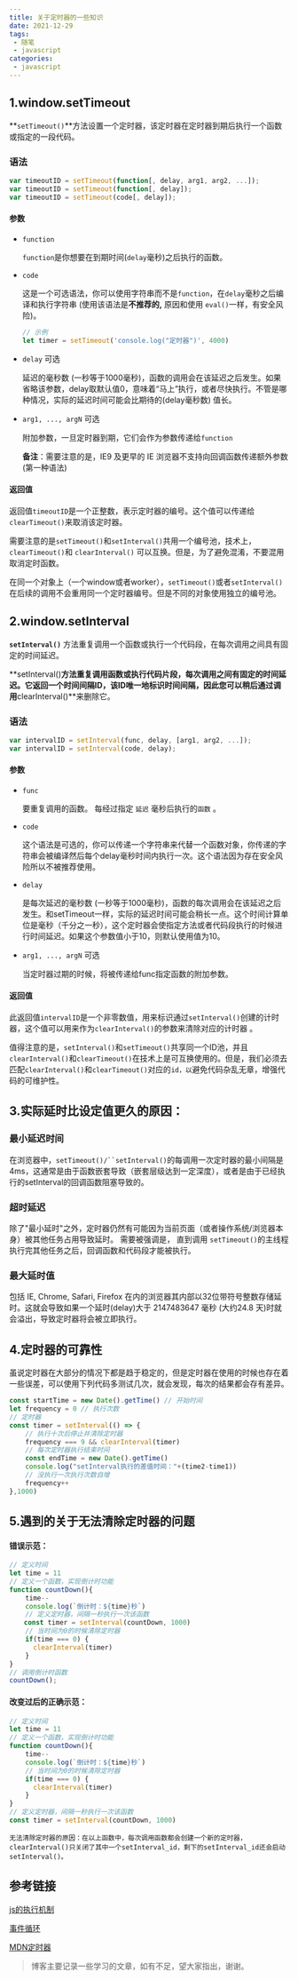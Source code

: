 ```yaml
---
title: 关于定时器的一些知识
date: 2021-12-29
tags:
 - 随笔
 - javascript
categories: 
 - javascript
---
```


## 1.window.setTimeout

 **`setTimeout()`**方法设置一个定时器，该定时器在定时器到期后执行一个函数或指定的一段代码。

### 语法

```javascript
var timeoutID = setTimeout(function[, delay, arg1, arg2, ...]);
var timeoutID = setTimeout(function[, delay]);
var timeoutID = setTimeout(code[, delay]);
```

#### 参数

- `function`

  `function`是你想要在到期时间(`delay`毫秒)之后执行的函数。

- `code`

  这是一个可选语法，你可以使用字符串而不是`function`，在`delay`毫秒之后编译和执行字符串 (使用该语法是**不推荐的,** 原因和使用 `eval()`一样，有安全风险)。

  ```javascript
  // 示例
  let timer = setTimeout('console.log("定时器")', 4000)
  ```

- `delay` 可选

  延迟的毫秒数 (一秒等于1000毫秒)，函数的调用会在该延迟之后发生。如果省略该参数，delay取默认值0，意味着“马上”执行，或者尽快执行。不管是哪种情况，实际的延迟时间可能会比期待的(delay毫秒数) 值长。

- `arg1, ..., argN` 可选

  附加参数，一旦定时器到期，它们会作为参数传递给`function`

  **备注**：需要注意的是，IE9 及更早的 IE 浏览器不支持向回调函数传递额外参数(第一种语法)

#### 返回值

返回值`timeoutID`是一个正整数，表示定时器的编号。这个值可以传递给`clearTimeout()`来取消该定时器。

需要注意的是`setTimeout()`和`setInterval()`共用一个编号池，技术上，`clearTimeout()`和 `clearInterval()` 可以互换。但是，为了避免混淆，不要混用取消定时函数。

在同一个对象上（一个window或者worker），`setTimeout()`或者`setInterval()`在后续的调用不会重用同一个定时器编号。但是不同的对象使用独立的编号池。

## 2.window.setInterval

**`setInterval()`** 方法重复调用一个函数或执行一个代码段，在每次调用之间具有固定的时间延迟。

**setInterval()**方法重复调用函数或执行代码片段，每次调用之间有固定的时间延迟。它返回一个时间间隔ID，该ID唯一地标识时间间隔，因此您可以稍后通过调用**clearInterval()**来删除它。

### 语法

```javascript
var intervalID = setInterval(func, delay, [arg1, arg2, ...]);
var intervalID = setInterval(code, delay);
```

#### 参数

- `func`

  要重复调用的函数。 每经过指定 `延迟` 毫秒后执行的`函数` 。

- `code`

  这个语法是可选的，你可以传递一个字符串来代替一个函数对象，你传递的字符串会被编译然后每个delay毫秒时间内执行一次。这个语法因为存在安全风险所以不被推荐使用。

- `delay`

  是每次延迟的毫秒数 (一秒等于1000毫秒)，函数的每次调用会在该延迟之后发生。和setTimeout一样，实际的延迟时间可能会稍长一点。这个时间计算单位是毫秒（千分之一秒），这个定时器会使指定方法或者代码段执行的时候进行时间延迟。如果这个参数值小于10，则默认使用值为10。

- `arg1, ..., argN` 可选

  当定时器过期的时候，将被传递给func指定函数的附加参数。

#### 返回值

此返回值`intervalID`是一个非零数值，用来标识通过`setInterval()`创建的计时器，这个值可以用来作为`clearInterval()`的参数来清除对应的计时器 。

值得注意的是，`setInterval()`和`setTimeout()`共享同一个ID池，并且`clearInterval()`和`clearTimeout()`在技术上是可互换使用的。但是，我们必须去匹配`clearInterval()`和`clearTimeout()`对应的`id，以`避免代码杂乱无章，增强代码的可维护性。



## 3.实际延时比设定值更久的原因：

### 最小延迟时间

在浏览器中，`setTimeout()/``setInterval()`的每调用一次定时器的最小间隔是4ms，这通常是由于函数嵌套导致（嵌套层级达到一定深度），或者是由于已经执行的setInterval的回调函数阻塞导致的。

### 超时延迟

除了"最小延时"之外，定时器仍然有可能因为当前页面（或者操作系统/浏览器本身）被其他任务占用导致延时。 需要被强调是， 直到调用 `setTimeout()`的主线程执行完其他任务之后，回调函数和代码段才能被执行。

### 最大延时值

包括 IE, Chrome, Safari, Firefox 在内的浏览器其内部以32位带符号整数存储延时。这就会导致如果一个延时(delay)大于 2147483647 毫秒 (大约24.8 天)时就会溢出，导致定时器将会被立即执行。

## 4.定时器的可靠性

虽说定时器在大部分的情况下都是趋于稳定的，但是定时器在使用的时候也存在着一些误差，可以使用下列代码多测试几次，就会发现，每次的结果都会存有差异。

```javascript
const startTime = new Date().getTime() // 开始时间
let frequency = 0 // 执行次数
// 定时器
const timer = setInterval(() => {
    // 执行十次后停止并清除定时器
    frequency === 9 && clearInterval(timer)
    // 每次定时器执行结束时间
    const endTime = new Date().getTime()
    console.log("setInterval执行的差值时间："+(time2-time1))
    // 没执行一次执行次数自增
    frequency++
},1000)
```

## 5.遇到的关于无法清除定时器的问题
#### 错误示范：
```javascript
// 定义时间
let time = 11
// 定义一个函数，实现倒计时功能
function countDown(){
    time--
    console.log(`倒计时：${time}秒`)
    // 定义定时器，间隔一秒执行一次该函数
　  const timer = setInterval(countDown, 1000)
    // 当时间为0的时候清除定时器
    if(time === 0) {
      clearInterval(timer)
    }
}
// 调用倒计时函数
countDown();
```
#### 改变过后的正确示范：
```javascript
// 定义时间
let time = 11
// 定义一个函数，实现倒计时功能
function countDown(){
    time--
    console.log(`倒计时：${time}秒`)
    // 当时间为0的时候清除定时器
    if(time === 0) {
      clearInterval(timer)
    }
}
// 定义定时器，间隔一秒执行一次该函数
const timer = setInterval(countDown, 1000)
```

``无法清除定时器的原因：在以上函数中，每次调用函数都会创建一个新的定时器，clearInterval()只关闭了其中一个setInterval_id，剩下的setInterval_id还会启动setInterval()。``

## 参考链接
[js的执行机制](https://www.cnblogs.com/echolun/p/10765562.html)

[事件循环](https://juejin.cn/post/7041854119027408909)

[MDN定时器](https://developer.mozilla.org/zh-CN/docs/Web/API/setTimeout)

> 博客主要记录一些学习的文章，如有不足，望大家指出，谢谢。
